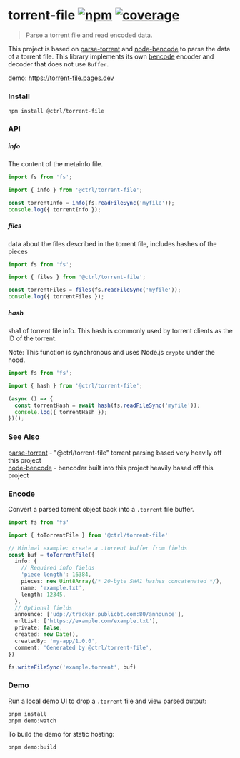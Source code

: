 # torrent-file [![npm](https://badgen.net/npm/v/@ctrl/torrent-file)](https://www.npmjs.com/package/@ctrl/torrent-file) [![coverage](https://badgen.net/codecov/c/github/scttcper/torrent-file)](https://codecov.io/gh/scttcper/torrent-file)

> Parse a torrent file and read encoded data.

This project is based on [parse-torrent](https://www.npmjs.com/package/parse-torrent) and [node-bencode](https://github.com/themasch/node-bencode) to parse the data of a torrent file. This library implements its own [bencode](http://www.bittorrent.org/beps/bep_0003.html) encoder and decoder that does not use `Buffer`.

demo: https://torrent-file.pages.dev

### Install

```console
npm install @ctrl/torrent-file
```

### API

##### info

The content of the metainfo file.

```ts
import fs from 'fs';

import { info } from '@ctrl/torrent-file';

const torrentInfo = info(fs.readFileSync('myfile'));
console.log({ torrentInfo });
```

##### files

data about the files described in the torrent file, includes hashes of the pieces

```ts
import fs from 'fs';

import { files } from '@ctrl/torrent-file';

const torrentFiles = files(fs.readFileSync('myfile'));
console.log({ torrentFiles });
```

##### hash

sha1 of torrent file info. This hash is commonly used by torrent clients as the ID of the torrent.

Note: This function is synchronous and uses Node.js `crypto` under the hood.

```ts
import fs from 'fs';

import { hash } from '@ctrl/torrent-file';

(async () => {
  const torrentHash = await hash(fs.readFileSync('myfile'));
  console.log({ torrentHash });
})();
```

### See Also

[parse-torrent](https://www.npmjs.com/package/parse-torrent) - "@ctrl/torrent-file" torrent parsing based very heavily off this project  
[node-bencode](https://github.com/themasch/node-bencode) - bencoder built into this project heavily based off this project

### Encode

Convert a parsed torrent object back into a `.torrent` file buffer.

```ts
import fs from 'fs'

import { toTorrentFile } from '@ctrl/torrent-file'

// Minimal example: create a .torrent buffer from fields
const buf = toTorrentFile({
  info: {
    // Required info fields
    'piece length': 16384,
    pieces: new Uint8Array(/* 20-byte SHA1 hashes concatenated */),
    name: 'example.txt',
    length: 12345,
  },
  // Optional fields
  announce: ['udp://tracker.publicbt.com:80/announce'],
  urlList: ['https://example.com/example.txt'],
  private: false,
  created: new Date(),
  createdBy: 'my-app/1.0.0',
  comment: 'Generated by @ctrl/torrent-file',
})

fs.writeFileSync('example.torrent', buf)
```

### Demo

Run a local demo UI to drop a `.torrent` file and view parsed output:

```bash
pnpm install
pnpm demo:watch
```

To build the demo for static hosting:

```bash
pnpm demo:build
```
